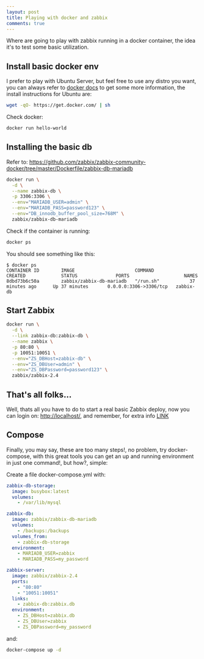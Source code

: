 ```yaml
---
layout: post
title: Playing with docker and zabbix
comments: true
---
```


Where are going to play with zabbix running in a docker container, the idea it's to test some basic utilization.

## Install basic docker env
I prefer to play with Ubuntu Server, but feel free to use any distro you want, you can always refer to [docker docs](https://docs.docker.com/linux/step_one/>) to get some more information, the install instructions for Ubuntu are:

```sh
wget -qO- https://get.docker.com/ | sh
```

Check docker:

```sh
docker run hello-world
```

## Installing the basic db
Refer to:
<https://github.com/zabbix/zabbix-community-docker/tree/master/Dockerfile/zabbix-db-mariadb>

```sh
docker run \
  -d \
  --name zabbix-db \
  -p 3306:3306 \
  --env="MARIADB_USER=admin" \
  --env="MARIADB_PASS=password123" \
  --env="DB_innodb_buffer_pool_size=768M" \
  zabbix/zabbix-db-mariadb
```

Check if the container is running:

```sh
docker ps
```

You should see something like this:

```
$ docker ps
CONTAINER ID        IMAGE                      COMMAND             CREATED             STATUS              PORTS                    NAMES
8dbd73b6c50a        zabbix/zabbix-db-mariadb   "/run.sh"           37 minutes ago      Up 37 minutes       0.0.0.0:3306->3306/tcp   zabbix-db
```

## Start Zabbix

```sh
docker run \
  -d \
  --link zabbix-db:zabbix-db \
  --name zabbix \
  -p 80:80 \
  -p 10051:10051 \
  --env="ZS_DBHost=zabbix-db" \
  --env="ZS_DBUser=admin" \
  --env="ZS_DBPassword=password123" \
  zabbix/zabbix-2.4
```

## That's all folks...

Well, thats all you have to do to start a real basic Zabbix deploy, now you can login on: <http://localhost/>, and remember, for extra info [LINK](https://github.com/zabbix/zabbix-community-docker/tree/master/Dockerfile/zabbix-2.4)


## Compose
Finally, you may say, these are too many steps!, no problem, try docker-compose, with this great tools you can get an up and running environment in just one command!, but how?, simple:

Create a file docker-compose.yml with:

```yaml
zabbix-db-storage:
  image: busybox:latest
  volumes:
    - /var/lib/mysql

zabbix-db:
  image: zabbix/zabbix-db-mariadb
  volumes:
    - /backups:/backups
  volumes_from:
    - zabbix-db-storage
  environment:
    - MARIADB_USER=zabbix
    - MARIADB_PASS=my_password

zabbix-server:
  image: zabbix/zabbix-2.4
  ports:
    - "80:80"
    - "10051:10051"
  links:
    - zabbix-db:zabbix.db
  environment:
    - ZS_DBHost=zabbix.db
    - ZS_DBUser=zabbix
    - ZS_DBPassword=my_password
```

and:

```sh
docker-compose up -d
```
